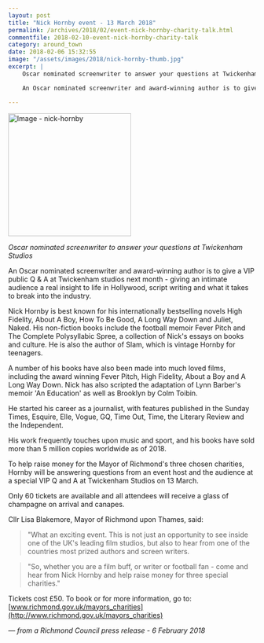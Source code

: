 ```yaml
---
layout: post
title: "Nick Hornby event - 13 March 2018"
permalink: /archives/2018/02/event-nick-hornby-charity-talk.html
commentfile: 2018-02-10-event-nick-hornby-charity-talk
category: around_town
date: 2018-02-06 15:32:55
image: "/assets/images/2018/nick-hornby-thumb.jpg"
excerpt: |
    Oscar nominated screenwriter to answer your questions at Twickenham Studios.

    An Oscar nominated screenwriter and award-winning author is to give a VIP public Q & A at Twickenham studios next month - giving an intimate audience a real insight to life in Hollywood, script writing and what it takes to break into the industry.

---
```


<a href="/assets/images/2018/nick-hornby.jpg" title="Click for a larger image"><img src="/assets/images/2018/nick-hornby-thumb.jpg" width="250" alt="Image - nick-hornby"  class="photo right"/></a>

*Oscar nominated screenwriter to answer your questions at Twickenham Studios*

An Oscar nominated screenwriter and award-winning author is to give a VIP public Q & A at Twickenham studios next month - giving an intimate audience a real insight to life in Hollywood, script writing and what it takes to break into the industry.

Nick Hornby is best known for his internationally bestselling novels High Fidelity, About A Boy, How To Be Good, A Long Way Down and Juliet, Naked. His non-fiction books include the football memoir Fever Pitch and The Complete Polysyllabic Spree, a collection of Nick's essays on books and culture. He is also the author of Slam, which is vintage Hornby for teenagers.

A number of his books have also been made into much loved films, including the award winning Fever Pitch, High Fidelity, About a Boy and A Long Way Down. Nick has also scripted the adaptation of Lynn Barber's memoir 'An Education' as well as Brooklyn by Colm Toibin.

He started his career as a journalist, with features published in the Sunday Times, Esquire, Elle, Vogue, GQ, Time Out, Time, the Literary Review and the Independent.

His work frequently touches upon music and sport, and his books have sold more than 5 million copies worldwide as of 2018.

To help raise money for the Mayor of Richmond's three chosen charities, Hornby will be answering questions from an event host and the audience at a special VIP Q and A at Twickenham Studios on 13 March.

Only 60 tickets are available and all attendees will receive a glass of champagne on arrival and canapes.

Cllr Lisa Blakemore, Mayor of Richmond upon Thames, said:

> "What an exciting event. This is not just an opportunity to see inside one of the UK's leading film studios, but also to hear from one of the countries most prized authors and screen writers.

> "So, whether you are a film buff, or writer or football fan - come and hear from Nick Hornby and help raise money for three special charities."


Tickets cost &pound;50. To book or for more information, go to: [www.richmond.gov.uk/mayors_charities](http://www.richmond.gov.uk/mayors_charities)

<cite>&mdash; from a Richmond Council press release - 6 February 2018</cite>
